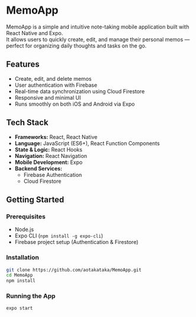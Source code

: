 # MemoApp

MemoApp is a simple and intuitive note-taking mobile application built with React Native and Expo.  
It allows users to quickly create, edit, and manage their personal memos — perfect for organizing daily thoughts and tasks on the go.

## Features

- Create, edit, and delete memos
- User authentication with Firebase
- Real-time data synchronization using Cloud Firestore
- Responsive and minimal UI
- Runs smoothly on both iOS and Android via Expo

## Tech Stack

- **Frameworks:** React, React Native  
- **Language:** JavaScript (ES6+), React Function Components  
- **State & Logic:** React Hooks  
- **Navigation:** React Navigation  
- **Mobile Development:** Expo  
- **Backend Services:**  
  - Firebase Authentication  
  - Cloud Firestore

## Getting Started

### Prerequisites

- Node.js
- Expo CLI (`npm install -g expo-cli`)
- Firebase project setup (Authentication & Firestore)

### Installation

```bash
git clone https://github.com/aotakataka/MemoApp.git
cd MemoApp
npm install
```

### Running the App

```bash
expo start
```
